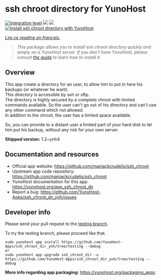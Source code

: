 <!--
N.B.: This README was automatically generated by https://github.com/YunoHost/apps/tree/master/tools/README-generator
It shall NOT be edited by hand.
-->

# ssh chroot directory for YunoHost

[![Integration level](https://dash.yunohost.org/integration/ssh_chroot_dir.svg)](https://dash.yunohost.org/appci/app/ssh_chroot_dir) ![](https://ci-apps.yunohost.org/ci/badges/ssh_chroot_dir.status.svg) ![](https://ci-apps.yunohost.org/ci/badges/ssh_chroot_dir.maintain.svg)  
[![Install ssh chroot directory with YunoHost](https://install-app.yunohost.org/install-with-yunohost.svg)](https://install-app.yunohost.org/?app=ssh_chroot_dir)

*[Lire ce readme en français.](./README_fr.md)*

> *This package allows you to install ssh chroot directory quickly and simply on a YunoHost server.
If you don't have YunoHost, please consult [the guide](https://yunohost.org/#/install) to learn how to install it.*

## Overview

This app create a directory for an user, to allow him to put in here his backups (or whatever he want).  
This directory is accessible by ssh or sftp.  
The directory is highly secured by a complete chroot with limited commands available. So the user can't go out of his directory and can't use any other command which not allowed.  
In addition to the chroot, the user has a limited space available.

So, you can provide to a distant user a limited part of your hard disk to let him put his backup, without any risk for your own server.


**Shipped version:** 1.2~ynh4



## Documentation and resources

* Official app website: https://github.com/maniackcrudelis/ssh_chroot
* Upstream app code repository: https://github.com/maniackcrudelis/ssh_chroot
* YunoHost documentation for this app: https://yunohost.org/app_ssh_chroot_dir
* Report a bug: https://github.com/YunoHost-Apps/ssh_chroot_dir_ynh/issues

## Developer info

Please send your pull request to the [testing branch](https://github.com/YunoHost-Apps/ssh_chroot_dir_ynh/tree/testing).

To try the testing branch, please proceed like that.
```
sudo yunohost app install https://github.com/YunoHost-Apps/ssh_chroot_dir_ynh/tree/testing --debug
or
sudo yunohost app upgrade ssh_chroot_dir -u https://github.com/YunoHost-Apps/ssh_chroot_dir_ynh/tree/testing --debug
```

**More info regarding app packaging:** https://yunohost.org/packaging_apps